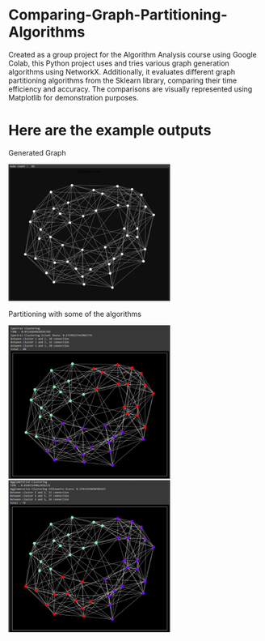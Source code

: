 # Comparing-Graph-Partitioning-Algorithms
Created as a group project for the Algorithm Analysis course using Google Colab, this Python project uses and tries various graph generation algorithms using NetworkX. Additionally, it evaluates different graph partitioning algorithms from the Sklearn library, comparing their time efficiency and accuracy. The comparisons are visually represented using Matplotlib for demonstration purposes.

# Here are the example outputs 

Generated Graph

<img src="https://github.com/AhadAydin/Comparing-Graph-Partitioning-Algorithms/blob/main/gp-images/gp0.png?raw=true" width = 320 alt="GraphImage" />

Partitioning with some of the algorithms

<img src="https://github.com/AhadAydin/Comparing-Graph-Partitioning-Algorithms/blob/main/gp-images/gp1.png?raw=true" width = 320 alt="GraphImage" />
<img src="https://github.com/AhadAydin/Comparing-Graph-Partitioning-Algorithms/blob/main/gp-images/gp2.png?raw=true" width = 320 alt="Agglomerative"/>
